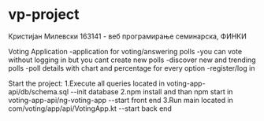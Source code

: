 # vp-project

Кристијан Милевски 163141 - веб програмирање семинарска, ФИНКИ

Voting Application
-application for voting/answering polls
-you can vote without logging in but you cant create new polls
-discover new and trending polls
-poll details with chart and percentage for every option
-register/log in

Start the project:
1.Execute all queries located in voting-app-api/db/schema.sql --init database
2.npm install and than npm start in voting-app-api/ng-voting-app --start front end
3.Run main located in com/voting/app/api/VotingApp.kt --start back end